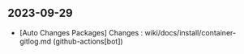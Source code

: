 
## 2023-09-29
 * [Auto Changes Packages] Changes : wiki/docs/install/container-gitlog.md (github-actions[bot])
